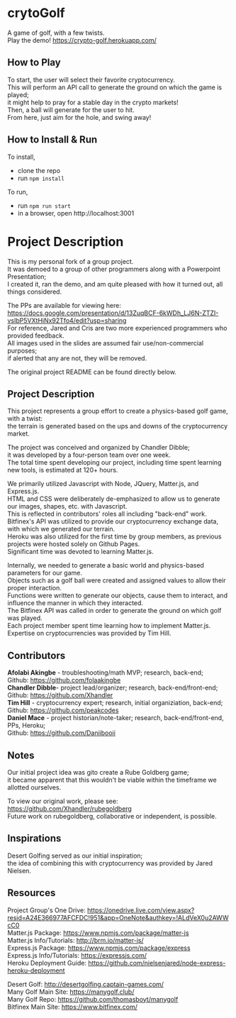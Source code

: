 # crytoGolf
A game of golf, with a few twists.<br> 
Play the demo! https://crypto-golf.herokuapp.com/<br>

## How to Play
To start, the user will select their favorite cryptocurrency.<br>
This will perform an API call to generate the ground on which the game is played;<br>
it might help to pray for a stable day in the crypto markets!<br>
Then, a ball will generate for the user to hit.<br>
From here, just aim for the hole, and swing away!<br>

## How to Install & Run
To install,
- clone the repo
- run `npm install`

To run,
- run `npm run start`
- in a browser, open http://localhost:3001

# Project Description
This is my personal fork of a group project.<br>
It was demoed to a group of other programmers along with a Powerpoint Presentation;<br>
I created it, ran the demo, and am quite pleased with how it turned out, all things considered.<br>

The PPs are available for viewing here: https://docs.google.com/presentation/d/13ZuqBCF-6kWDh_LJ6N-ZTZI-vsIbP5VXtHiNx92Tfo4/edit?usp=sharing<br>
For reference, Jared and Cris are two more experienced programmers who provided feedback.<br>
All images used in the slides are assumed fair use/non-commercial purposes;<br>
if alerted that any are not, they will be removed.<br>

The original project README can be found directly below.<br>

## Project Description
This project represents a group effort to create a physics-based golf game, with a twist:<br>
the terrain is generated based on the ups and downs of the cryptocurrency market.<br>

The project was conceived and organized by Chandler Dibble;<br>
it was developed by a four-person team over one week.<br>
The total time spent developing our project, including time spent learning new tools, is estimated at 120+ hours.<br>

We primarily utilized Javascript with Node, JQuery, Matter.js, and Express.js.<br>
HTML and CSS were deliberately de-emphasized to allow us to generate our images, shapes, etc. with Javascript.<br>
This is reflected in contributors' roles all including "back-end" work.<br>
Bitfinex's API was utilized to provide our cryptocurrency exchange data, with which we generated our terrain.<br>
Heroku was also utilized for the first time by group members, as previous projects were hosted solely on Github Pages.<br>
Significant time was devoted to learning Matter.js.<br>

Internally, we needed to generate a basic world and physics-based parameters for our game.<br>
Objects such as a golf ball were created and assigned values to allow their proper interaction.<br>
Functions were written to generate our objects, cause them to interact, and influence the manner in which they interacted.<br>
The Bitfinex API was called in order to generate the ground on which golf was played.<br>
Each project member spent time learning how to implement Matter.js.<br>
Expertise on cryptocurrencies was provided by Tim Hill.<br>


## Contributors
__Afolabi Akingbe__ - troubleshooting/math MVP; research, back-end;<br>
Github: https://github.com/folaakingbe<br>
__Chandler Dibble__- project lead/organizer; research, back-end/front-end;<br>
  Github: https://github.com/Xhandler<br>
__Tim Hill__ - cryptocurrency expert; research, initial organiziation, back-end;<br>
  Github: https://github.com/peakcodes<br>
__Daniel Mace__ - project historian/note-taker; research, back-end/front-end, PPs, Heroku;<br>
  Github: https://github.com/Daniibooii<br>

## Notes
Our initial project idea was gito create a Rube Goldberg game;<br>
it became apparent that this wouldn't be viable within the timeframe we allotted ourselves.<br>

To view our original work, please see: https://github.com/Xhandler/rubegoldberg<br>
Future work on rubegoldberg, collaborative or independent, is possible.<br>

## Inspirations
Desert Golfing served as our initial inspiration;<br>
the idea of combining this with cryptocurrency was provided by Jared Nielsen.<br>

## Resources
Project Group's One Drive: https://onedrive.live.com/view.aspx?resid=A24E366977AFCFDC!951&app=OneNote&authkey=!ALdVeX0u2AWWcC0<br>
Matter.js Package: https://www.npmjs.com/package/matter-js<br>
Matter.js Info/Tutorials: http://brm.io/matter-js/<br>
Express.js Package: https://www.npmjs.com/package/express<br>
Express.js Info/Tutorials: https://expressjs.com/<br>
Heroku Deployment Guide: https://github.com/nielsenjared/node-express-heroku-deployment<br>

Desert Golf: http://desertgolfing.captain-games.com/<br>
Many Golf Main Site: https://manygolf.club/<br>
Many Golf Repo: https://github.com/thomasboyt/manygolf<br>
Bitfinex Main Site: https://www.bitfinex.com/<br>

